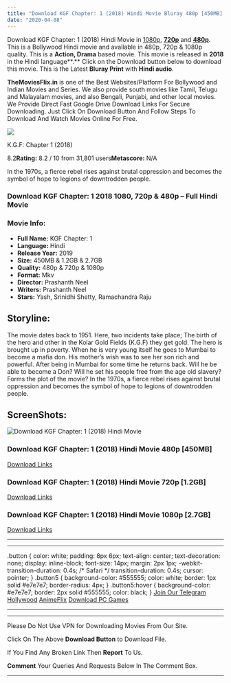 ```yaml
---
title: "Download KGF Chapter: 1 (2018) Hindi Movie Bluray 480p [450MB] || 720p [1.2GB] || 1080p [2.7GB]"
date: "2020-04-08"
---
```


Download KGF Chapter: 1 (2018) Hindi Movie in [1080p](https://1moviesflix.com/1080p-movies/), [**720p**](https://1moviesflix.com/720p-movies/) and **[480p](https://1moviesflix.com/480p-movies/)**. This is a Bollywood Hindi movie and available in 480p, 720p & 1080p quality. This is a **Action, Drama** based movie. This movie is released in **2018** in the Hindi language**.** Click on the Download button below to download this movie. This is the Latest **Bluray Print** with **Hindi audio**.

**TheMoviesFlix.in** is one of the Best Websites/Platform For Bollywood and Indian Movies and Series. We also provide south movies like Tamil, Telugu and Malayalam movies, and also Bengali, Punjabi, and other local movies. We Provide Direct Fast Google Drive Download Links For Secure Downloading. Just Click On Download Button And Follow Steps To Download And Watch Movies Online For Free.

[![](https://m.media-amazon.com/images/M/MV5BZDNlNzBjMGUtYTA0Yy00OTI2LWJmZjMtODliYmUyYTI0OGFmXkEyXkFqcGdeQXVyODIwMDI1NjM@._V1_SX300.jpg)](https://www.imdb.com/title/tt7838252/ "K.G.F: Chapter 1")

K.G.F: Chapter 1 (2018)

8.2**Rating:** 8.2 / 10 from 31,801 users**Metascore:** N/A

In the 1970s, a fierce rebel rises against brutal oppression and becomes the symbol of hope to legions of downtrodden people.

### Download KGF Chapter: 1 2018 1080, 720p & 480p – Full Hindi Movie

### Movie Info:

- **Full Name:** KGF Chapter: 1
- **Language:** Hindi
- **Release Year:** 2019
- **Size:** 450MB & 1.2GB & 2.7GB
- **Quality:** 480p & 720p & 1080p
- **Format:** Mkv
- **Director:** Prashanth Neel
- **Writers:** Prashanth Neel
- **Stars:** Yash, Srinidhi Shetty, Ramachandra Raju

## Storyline:

The movie dates back to 1951. Here, two incidents take place; The birth of the hero and other in the Kolar Gold Fields (K.G.F) they get gold. The hero is brought up in poverty. When he is very young itself he goes to Mumbai to become a mafia don. His mother’s wish was to see her son rich and powerful. After being in Mumbai for some time he returns back. Will he be able to become a Don? Will he set his people free from the age old slavery? Forms the plot of the movie? In the 1970s, a fierce rebel rises against brutal oppression and becomes the symbol of hope to legions of downtrodden people.

## ScreenShots:

![Download KGF Chapter: 1 (2018) Hindi Movie](https://i.imgur.com/sZBslRL.jpg)

### Download KGF Chapter: 1 (2018) Hindi Movie 480p \[450MB\]

[Download Links](https://1moviesflix.com?a270777880=ZU1kakUxME5vRk12K2tWVTBVMVdic24wOXB3UDMxR25zSGM2NllwdnVLWFZHYmNOSXhsQW5TUlFvMnplS2cxTk9iK09iUkJYT1pOZHJ3TGMyM21UUUloRzRlUEJTdDVKWmc0dit4RjRQRFk9)

### Download KGF Chapter: 1 (2018) Hindi Movie 720p \[1.2GB\]

[Download Links](https://1moviesflix.com?a270777880=ZU1kakUxME5vRk12K2tWVTBVMVdic24wOXB3UDMxR25zSGM2NllwdnVLWFZHYmNOSXhsQW5TUlFvMnplS2cxTjl5YXdUZjgzNjB3SDVuV1kyM2V1SGs5UkhZOHo0MHR3SjdnWks4a0c4SWs9)

### Download KGF Chapter: 1 (2018) Hindi Movie 1080p \[2.7GB\] 

[Download Links](https://1moviesflix.com?a270777880=ZU1kakUxME5vRk12K2tWVTBVMVdic24wOXB3UDMxR25zSGM2NllwdnVLWFZHYmNOSXhsQW5TUlFvMnplS2cxTkEvN01vWnNqRFFlbHFaUEtXSFNjQ2ZiTDRhTzZOZTVHa3F0UnVuTkFVZkk9)

* * *

* * *

.button { color: white; padding: 8px 6px; text-align: center; text-decoration: none; display: inline-block; font-size: 14px; margin: 2px 1px; -webkit-transition-duration: 0.4s; /\* Safari \*/ transition-duration: 0.4s; cursor: pointer; } .button5 { background-color: #555555; color: white; border: 1px solid #e7e7e7; border-radius: 4px; } .button5:hover { background-color: #e7e7e7; border: 2px solid #555555; color: black; } [Join Our Telegram](http://gdrivepro.xyz/join.php) [Hollywood](https://moviesverse.com/) [AnimeFlix](https://animeflix.in/) [Download PC Games](https://gamesflix.net/)  

* * *

* * *

  

Please Do Not Use VPN for Downloading Movies From Our Site.

Click On The Above **Download Button** to Download File.

If You Find Any Broken Link Then **Report** To Us.

**Comment** Your Queries And Requests Below In The Comment Box.

* * *
